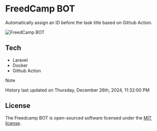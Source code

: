 # FreedCamp BOT

Automatically assign an ID before the task title based on Github Action.

![FreedCamp BOT](https://repository-images.githubusercontent.com/737932867/7d34798b-2680-471c-b089-a78a718d3d6a)

## Tech

- Laravel
- Docker
- Github Action

> [!NOTE]  
> History last updated on Thursday, December 26th, 2024, 11:32:00 PM

## License

The Freedcamp BOT is open-sourced software licensed under the [MIT license](https://opensource.org/licenses/MIT).

